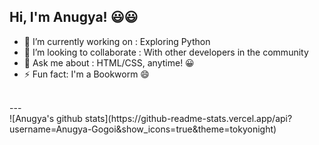 ## Hi, I'm Anugya! 😃😃

- 🔭 I’m currently working on : Exploring Python
- 👯 I’m looking to collaborate : With other developers in the community
- 💬 Ask me about : HTML/CSS, anytime! 😀
- ⚡ Fun fact: I'm a Bookworm 😄
<br>
---
<br>
![Anugya's github stats](https://github-readme-stats.vercel.app/api?username=Anugya-Gogoi&show_icons=true&theme=tokyonight)



